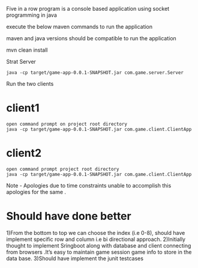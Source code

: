 Five in a row program is a console based application using socket programming in java

execute the below maven commands to run the application 

maven and java versions should be compatible to run the application

mvn clean install

Strat Server 
	
	java -cp target/game-app-0.0.1-SNAPSHOT.jar com.game.server.Server 

Run the two clients

client1
======
	open command prompt on project root directory 	
	java -cp target/game-app-0.0.1-SNAPSHOT.jar com.game.client.ClientApp

client2
======
	open command prompt project root directory 	
	java -cp target/game-app-0.0.1-SNAPSHOT.jar com.game.client.ClientApp		


Note - Apologies due to time constraints unable to accomplish this apologies for the same .

Should have done better
=======================
1)From the bottom to top we can choose the index (i.e 0-8), should have implement specific row and column i.e bi directional approach.
2)Initially thought to implement Sringboot along with database and client connecting from browsers .It’s easy to maintain game session game info to store in the data base.
3)Should have implement the junit testcases
